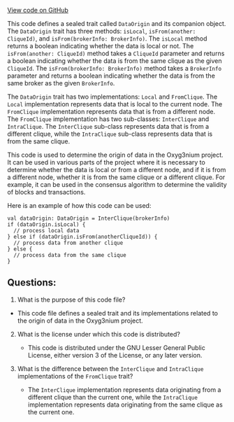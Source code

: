 [View code on GitHub](https://github.com/oxyg3nium/oxyg3nium/flow/src/main/scala/org/oxyg3nium/flow/model/DataOrigin.scala)

This code defines a sealed trait called `DataOrigin` and its companion object. The `DataOrigin` trait has three methods: `isLocal`, `isFrom(another: CliqueId)`, and `isFrom(brokerInfo: BrokerInfo)`. The `isLocal` method returns a boolean indicating whether the data is local or not. The `isFrom(another: CliqueId)` method takes a `CliqueId` parameter and returns a boolean indicating whether the data is from the same clique as the given `CliqueId`. The `isFrom(brokerInfo: BrokerInfo)` method takes a `BrokerInfo` parameter and returns a boolean indicating whether the data is from the same broker as the given `BrokerInfo`.

The `DataOrigin` trait has two implementations: `Local` and `FromClique`. The `Local` implementation represents data that is local to the current node. The `FromClique` implementation represents data that is from a different node. The `FromClique` implementation has two sub-classes: `InterClique` and `IntraClique`. The `InterClique` sub-class represents data that is from a different clique, while the `IntraClique` sub-class represents data that is from the same clique.

This code is used to determine the origin of data in the Oxyg3nium project. It can be used in various parts of the project where it is necessary to determine whether the data is local or from a different node, and if it is from a different node, whether it is from the same clique or a different clique. For example, it can be used in the consensus algorithm to determine the validity of blocks and transactions. 

Here is an example of how this code can be used:

```
val dataOrigin: DataOrigin = InterClique(brokerInfo)
if (dataOrigin.isLocal) {
  // process local data
} else if (dataOrigin.isFrom(anotherCliqueId)) {
  // process data from another clique
} else {
  // process data from the same clique
}
```
## Questions: 
 1. What is the purpose of this code file?
   - This code file defines a sealed trait and its implementations related to the origin of data in the Oxyg3nium project.

2. What is the license under which this code is distributed?
   - This code is distributed under the GNU Lesser General Public License, either version 3 of the License, or any later version.

3. What is the difference between the `InterClique` and `IntraClique` implementations of the `FromClique` trait?
   - The `InterClique` implementation represents data originating from a different clique than the current one, while the `IntraClique` implementation represents data originating from the same clique as the current one.
